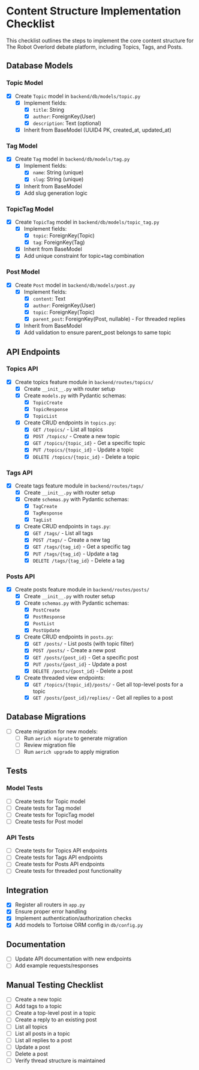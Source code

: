 # Content Structure Implementation Checklist

This checklist outlines the steps to implement the core content structure for The Robot Overlord debate platform, including Topics, Tags, and Posts.

## Database Models

### Topic Model
- [x] Create `Topic` model in `backend/db/models/topic.py`
  - [x] Implement fields:
    - [x] `title`: String
    - [x] `author`: ForeignKey(User)
    - [x] `description`: Text (optional)
  - [x] Inherit from BaseModel (UUID4 PK, created_at, updated_at)

### Tag Model
- [x] Create `Tag` model in `backend/db/models/tag.py`
  - [x] Implement fields:
    - [x] `name`: String (unique)
    - [x] `slug`: String (unique)
  - [x] Inherit from BaseModel
  - [x] Add slug generation logic

### TopicTag Model
- [x] Create `TopicTag` model in `backend/db/models/topic_tag.py`
  - [x] Implement fields:
    - [x] `topic`: ForeignKey(Topic)
    - [x] `tag`: ForeignKey(Tag)
  - [x] Inherit from BaseModel
  - [x] Add unique constraint for topic+tag combination

### Post Model
- [x] Create `Post` model in `backend/db/models/post.py`
  - [x] Implement fields:
    - [x] `content`: Text
    - [x] `author`: ForeignKey(User)
    - [x] `topic`: ForeignKey(Topic)
    - [x] `parent_post`: ForeignKey(Post, nullable) - For threaded replies
  - [x] Inherit from BaseModel
  - [x] Add validation to ensure parent_post belongs to same topic

## API Endpoints

### Topics API
- [x] Create topics feature module in `backend/routes/topics/`
  - [x] Create `__init__.py` with router setup
  - [x] Create `models.py` with Pydantic schemas:
    - [x] `TopicCreate`
    - [x] `TopicResponse`
    - [x] `TopicList`
  - [x] Create CRUD endpoints in `topics.py`:
    - [x] `GET /topics/` - List all topics
    - [x] `POST /topics/` - Create a new topic
    - [x] `GET /topics/{topic_id}` - Get a specific topic
    - [x] `PUT /topics/{topic_id}` - Update a topic
    - [x] `DELETE /topics/{topic_id}` - Delete a topic

### Tags API
- [x] Create tags feature module in `backend/routes/tags/`
  - [x] Create `__init__.py` with router setup
  - [x] Create `schemas.py` with Pydantic schemas:
    - [x] `TagCreate`
    - [x] `TagResponse`
    - [x] `TagList`
  - [x] Create CRUD endpoints in `tags.py`:
    - [x] `GET /tags/` - List all tags
    - [x] `POST /tags/` - Create a new tag
    - [x] `GET /tags/{tag_id}` - Get a specific tag
    - [x] `PUT /tags/{tag_id}` - Update a tag
    - [x] `DELETE /tags/{tag_id}` - Delete a tag

### Posts API
- [x] Create posts feature module in `backend/routes/posts/`
  - [x] Create `__init__.py` with router setup
  - [x] Create `schemas.py` with Pydantic schemas:
    - [x] `PostCreate`
    - [x] `PostResponse`
    - [x] `PostList`
    - [x] `PostUpdate`
  - [x] Create CRUD endpoints in `posts.py`:
    - [x] `GET /posts/` - List posts (with topic filter)
    - [x] `POST /posts/` - Create a new post
    - [x] `GET /posts/{post_id}` - Get a specific post
    - [x] `PUT /posts/{post_id}` - Update a post
    - [x] `DELETE /posts/{post_id}` - Delete a post
  - [x] Create threaded view endpoints:
    - [x] `GET /topics/{topic_id}/posts/` - Get all top-level posts for a topic
    - [x] `GET /posts/{post_id}/replies/` - Get all replies to a post

## Database Migrations

- [ ] Create migration for new models:
  - [ ] Run `aerich migrate` to generate migration
  - [ ] Review migration file
  - [ ] Run `aerich upgrade` to apply migration

## Tests

### Model Tests
- [ ] Create tests for Topic model
- [ ] Create tests for Tag model
- [ ] Create tests for TopicTag model
- [ ] Create tests for Post model

### API Tests
- [ ] Create tests for Topics API endpoints
- [ ] Create tests for Tags API endpoints
- [ ] Create tests for Posts API endpoints
- [ ] Create tests for threaded post functionality

## Integration

- [x] Register all routers in `app.py`
- [x] Ensure proper error handling
- [x] Implement authentication/authorization checks
- [x] Add models to Tortoise ORM config in `db/config.py`

## Documentation

- [ ] Update API documentation with new endpoints
- [ ] Add example requests/responses

## Manual Testing Checklist

- [ ] Create a new topic
- [ ] Add tags to a topic
- [ ] Create a top-level post in a topic
- [ ] Create a reply to an existing post
- [ ] List all topics
- [ ] List all posts in a topic
- [ ] List all replies to a post
- [ ] Update a post
- [ ] Delete a post
- [ ] Verify thread structure is maintained
